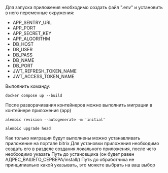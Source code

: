 Для запуска приложения необходимо создать файл ".env" и установить в него переменные окружения:

- APP_SENTRY_URL
- APP_PORT
- APP_SECRET_KEY
- APP_ALGORITHM
- DB_HOST
- DB_USER
- DB_PASS
- DB_NAME
- DB_PORT
- JWT_REFRESH_TOKEN_NAME
- JWT_ACCESS_TOKEN_NAME


Выполнить команду:
    
    docker compose up --build
    
После разворачивания контейнеров можно выполнить миграции в контейнере приложения (app)

    alembic revision --autogenerate -m 'initial'

    alembic upgrade head

Как только миграции будут выполнены можно устанавливать приложение на портале bitrix
Для установки приложения необходимо создать его в разделе создания локального приложения, после чего необходимо указать
Путь до установщика (он будет равен АДРЕС_ВАШЕГО_СЕРВЕРА/install/)
Путь до обработчика не принципиально какой указывать, это можете выбрать на ваш выбор